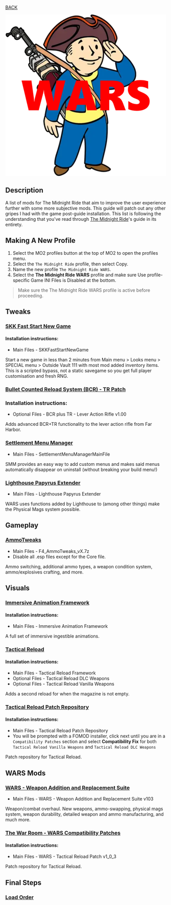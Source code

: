 
[BACK](..)

![The Midnight Ride - WARS Logo](./img/branding/tmr-wars.png)

## Description
A list of mods for The Midnight Ride that aim to improve the user experience further with some more subjective mods. This guide will patch out any other gripes I had with the game post-guide installation. This list is following the understanding that you've read through [The Midnight Ride](https://themidnightride.moddinglinked.com)'s guide in its entirety.

## Making A New Profile
1. Select the MO2 profiles button at the top of MO2 to open the profiles menu.
2. Select the `The Midnight Ride` profile, then select Copy.
3. Name the new profile `The Midnight Ride WARS`.
4. Select the **The Midnight Ride WARS** profile and make sure Use profile-specific Game INI Files is Disabled at the bottom.

> Make sure the The Midnight Ride WARS profile is active before proceeding.

## Tweaks

### [SKK Fast Start New Game](https://www.nexusmods.com/fallout4/mods/29227)

#### Installation instructions:
- Main Files - SKKFastStartNewGame

Start a new game in less than 2 minutes from Main menu > Looks menu > SPECIAL menu > Outside Vault 111 with most mod added inventory items. This is a scripted bypass, not a static savegame so you get full player customisation and fresh RNG.

### [Bullet Counted Reload System (BCR) - TR Patch](https://www.nexusmods.com/fallout4/mods/41178)

### Installation instructions:
- Optional Files - BCR plus TR - Lever Action Rifle v1.00

Adds advanced BCR+TR functionality to the lever action rifle from Far Harbor.

### [Settlement Menu Manager](https://www.nexusmods.com/fallout4/mods/24204)
- Main Files - SettlementMenuManagerMainFile

SMM provides an easy way to add custom menus and makes said menus automatically disappear on uninstall (without breaking your build menu!) 

### [Lighthouse Papyrus Extender](https://www.nexusmods.com/fallout4/mods/71420)
- Main Files - Lighthouse Papyrus Extender

WARS uses functions added by Lighthouse to (among other things) make the Physical Mags system possible.

## Gameplay

### [AmmoTweaks](https://github.com/isathar/F4_AmmoTweaks/releases/latest)
- Main Files - F4_AmmoTweaks_vX.7z
- Disable all .esp files except for the Core file.

Ammo switching, additional ammo types, a weapon condition system, ammo/explosives crafting, and more.

## Visuals

### [Immersive Animation Framework](https://www.nexusmods.com/fallout4/mods/50555)

#### Installation instructions:
- Main Files - Immersive Animation Framework

A full set of immersive ingestible animations.

### [Tactical Reload](https://www.nexusmods.com/fallout4/mods/49444)

#### Installation instructions:
- Main Files - Tactical Reload Framework
- Optional Files - Tactical Reload DLC Weapons
- Optional Files - Tactical Reload Vanilla Weapons

Adds a second reload for when the magazine is not empty.

### [Tactical Reload Patch Repository](https://www.nexusmods.com/fallout4/mods/52619)

#### Installation instructions:
- Main Files - Tactical Reload Patch Repository
- You will be prompted with a FOMOD installer, click next until you are in a `Compatibility Patches` section and select **Compatibility Fix** for both `Tactical Reload Vanilla Weapons` and `Tactical Reload DLC Weapons`

Patch repository for Tactical Reload.

## WARS Mods

### [WARS - Weapon Addition and Replacement Suite](https://www.nexusmods.com/fallout4/mods/73478)
- Main Files - WARS - Weapon Addition and Replacement Suite v103

Weapon/combat overhaul. New weapons, ammo-swapping, physical mags system, weapon durability, detailed weapon and ammo manufacturing, and much more.

### [The War Room - WARS Compatibility Patches](https://www.nexusmods.com/fallout4/mods/73533)

#### Installation instructions:
- Main Files - WARS - Tactical Reload Patch v1_0_3

Patch repository for Tactical Reload.

## Final Steps

### [Load Order](./dl/plugins.txt)